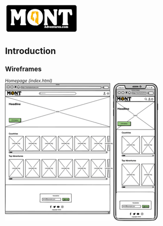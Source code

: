 ![Logo](github_assets\readme_images\docs_logo.png)

# Introduction

## Wireframes

*Homepage (index.html)*
![Homepage Wireframe](github_assets\readme_images\wireframes\Homepage(index).png)
